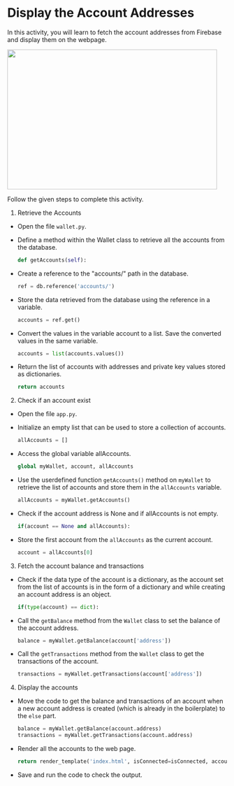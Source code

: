 Display the Account Addresses
==============================


In this activity, you will learn to fetch the account addresses from Firebase and display them on the webpage.


<img src= "https://s3.amazonaws.com/media-p.slid.es/uploads/1525749/images/10752407/SA2.gif" width = "480" height = "320">


Follow the given steps to complete this activity.


1. Retrieve the Accounts


* Open the file `wallet.py`.


*  Define a method within the Wallet class to retrieve all the accounts from the database.
    ~~~python
    def getAccounts(self):
    ~~~
*  Create a reference to the "accounts/" path in the database.
    ~~~python
    ref = db.reference('accounts/')
    ~~~
* Store the data retrieved from the database using the reference in a variable.
    ~~~python
    accounts = ref.get()
    ~~~    
* Convert the values in the variable account to a list. Save the converted values in the same variable.
    ~~~python
    accounts = list(accounts.values())
    ~~~
* Return the list of accounts with addresses and private key values stored as dictionaries.
    ~~~python
    return accounts
    ~~~
2. Check if an account exist

* Open the file `app.py`.


*  Initialize an empty list that can be used to store a collection of accounts.
    ~~~python
    allAccounts = []
    ~~~
* Access the global variable allAccounts.
    ~~~python
    global myWallet, account, allAccounts
    ~~~
* Use the userdefined function `getAccounts()` method on `myWallet` to retrieve the list of accounts and store them in the `allAccounts` variable.
    ~~~python
    allAccounts = myWallet.getAccounts()
    ~~~
* Check if the account address is None and if allAccounts is not empty.
    ~~~python
    if(account == None and allAccounts):
    ~~~       
* Store the first account from the `allAccounts` as the current account.
    ~~~python
    account = allAccounts[0]
    ~~~
3. Fetch the account balance and transactions

*  Check if the data type of the account is a dictionary, as the account set from the list of accounts is in the form of a dictionary and while creating an account address is an object.
    ~~~python
    if(type(account) == dict):
    ~~~
*  Call the `getBalance` method from the `Wallet` class to set the balance of the account address.
    ~~~python
    balance = myWallet.getBalance(account['address'])
    ~~~
* Call the `getTransactions` method from the `Wallet` class to get the transactions of the account.
    ~~~python
    transactions = myWallet.getTransactions(account['address'])
    ~~~
4. Display the accounts
   
* Move the code to get the balance and transactions of an account when a new account address is created (which is already in the boilerplate) to the `else` part. 
    ~~~python
    balance = myWallet.getBalance(account.address)
    transactions = myWallet.getTransactions(account.address)
    ~~~
* Render all the accounts to the web page.
    ~~~python
    return render_template('index.html', isConnected=isConnected, account= account, balance = balance, transactions = transactions, allAccounts = allAccounts)
    ~~~
* Save and run the code to check the output.